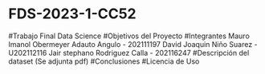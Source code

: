# FDS-2023-1-CC52
#Trabajo Final Data Science
#Objetivos del Proyecto
#Integrantes
Mauro Imanol Obermeyer Adauto Angulo - 202111197
David Joaquin Niño Suarez - U202112116
Jair stephano Rodriguez Calla - 202116247
#Descripción del dataset (Se adjunta pdf)
#Conclusiones
#Licencia de Uso
